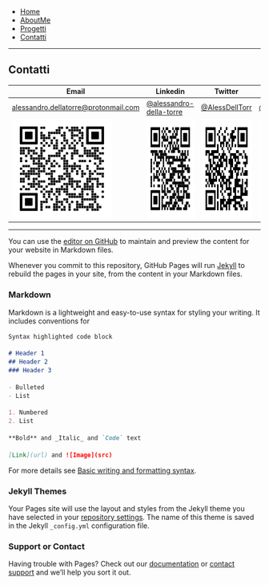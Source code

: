 

<link rel="stylesheet" type="text/css" href="style.css">
<style>
img{
    width: 200; 
    height: 200;
}
</style>
<ul>
  <li>
    <a  href="/alessandrodellatorre/">Home</a>
  </li>
  <li>
    <a  href="/alessandrodellatorre/aboutme/">AboutMe</a>
  </li>
  <li>
    <a  href="/alessandrodellatorre/progetti">Progetti</a>
  </li>
  <li>
    <a href="/alessandrodellatorre/contatti">Contatti</a>
  </li>
</ul>

---

## Contatti

| Email | Linkedin | Twitter | Instagram | 
|-------|----------|---------|-----------|
| [alessandro.dellatorre@protonmail.com](mailto:alessandro.dellatorre@protonmail.com) | [@alessandro-della-torre](http://www.linkedin.com/in/alessandro-della-torre) | [@AlessDellTorr](https://twitter.com/AlessDellTorr) | [@dellatorre1997](https://www.instagram.com/dellatorre1997/) | 
| <img src="./images/email.svg" alt="Linkedin" width="200" height="200"> | <img src="./images/linkedin_black.svg" alt="Linkedin" width="200" height="200"> | <img src="./images/twitter.svg" alt="Linkedin" width="200" height="200">  | <img src="./images/instagram.svg" alt="Linkedin" width="200" height="200"> |

---

You can use the [editor on GitHub](https://github.com/dellatorre1997/alessandrodellatorre/edit/gh-pages/index.md) to maintain and preview the content for your website in Markdown files.

Whenever you commit to this repository, GitHub Pages will run [Jekyll](https://jekyllrb.com/) to rebuild the pages in your site, from the content in your Markdown files.

### Markdown

Markdown is a lightweight and easy-to-use syntax for styling your writing. It includes conventions for

```markdown
Syntax highlighted code block

# Header 1
## Header 2
### Header 3

- Bulleted
- List

1. Numbered
2. List

**Bold** and _Italic_ and `Code` text

[Link](url) and ![Image](src)
```

For more details see [Basic writing and formatting syntax](https://docs.github.com/en/github/writing-on-github/getting-started-with-writing-and-formatting-on-github/basic-writing-and-formatting-syntax).

### Jekyll Themes

Your Pages site will use the layout and styles from the Jekyll theme you have selected in your [repository settings](https://github.com/dellatorre1997/alessandrodellatorre/settings/pages). The name of this theme is saved in the Jekyll `_config.yml` configuration file.

### Support or Contact

Having trouble with Pages? Check out our [documentation](https://docs.github.com/categories/github-pages-basics/) or [contact support](https://support.github.com/contact) and we’ll help you sort it out.
